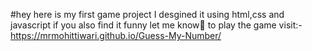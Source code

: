 #hey here is my first game project
I desgined it using html,css and javascript
if you also find it funny let me know🙂
to play the game visit:-
https://mrmohittiwari.github.io/Guess-My-Number/

